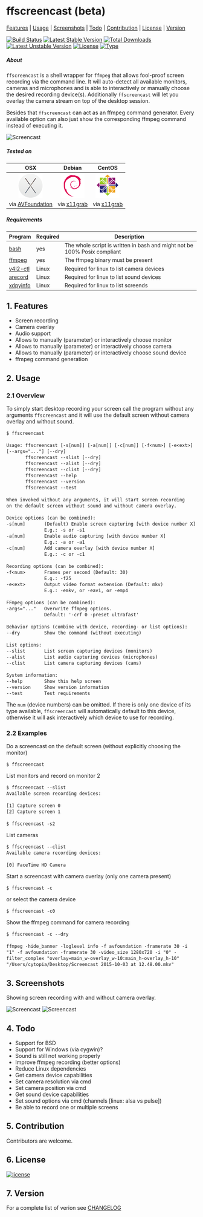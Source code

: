 # ffscreencast (beta)

[Features](https://github.com/cytopia/ffscreencast#1-features) |
[Usage](https://github.com/cytopia/ffscreencast#2-usage) |
[Screenshots](https://github.com/cytopia/ffscreencast#3-screenshots) |
[Todo](https://github.com/cytopia/ffscreencast#4-todo) |
[Contribution](https://github.com/cytopia/ffscreencast#5-contribution) |
[License](https://github.com/cytopia/ffscreencast#6-license) |
[Version](https://github.com/cytopia/ffscreencast#7-version)

[![Build Status](https://travis-ci.org/cytopia/ffscreencast.svg?branch=master)](https://travis-ci.org/cytopia/ffscreencast)
[![Latest Stable Version](https://poser.pugx.org/cytopia/ffscreencast/v/stable)](https://packagist.org/packages/cytopia/ffscreencast) [![Total Downloads](https://poser.pugx.org/cytopia/ffscreencast/downloads)](https://packagist.org/packages/cytopia/ffscreencast) [![Latest Unstable Version](https://poser.pugx.org/cytopia/ffscreencast/v/unstable)](https://packagist.org/packages/cytopia/ffscreencast) [![License](https://poser.pugx.org/cytopia/ffscreencast/license)](http://opensource.org/licenses/MIT)
[![Type](https://img.shields.io/badge/type-bash-red.svg)](https://www.gnu.org/software/bash/)


##### About
`ffscreencast` is a shell wrapper for `ffmpeg` that allows fool-proof screen recording via the command line. It will auto-detect all available monitors, cameras and microphones and is able to interactively or manually choose the desired recording device(s). Additionally `ffscreencast` will let you overlay the camera stream on top of the desktop session.

Besides that `ffscreencast` can act as an ffmpeg command generator. Every available option can also just show the corresponding ffmpeg command instead of executing it.


![Screencast](https://raw.githubusercontent.com/cytopia/ffscreencast/master/img/ffscreencast.png)


##### Tested on
| OSX    | Debian | CentOS |
| :----: | :----: | :----: |
| [![OSX](https://raw.githubusercontent.com/cytopia/icons/master/64x64/osx.png)](https://www.apple.com/osx) | [![Debian](https://raw.githubusercontent.com/cytopia/icons/master/64x64/debian.png)](https://www.debian.org) | [![CentOS](https://raw.githubusercontent.com/cytopia/icons/master/64x64/centos.png)](https://www.centos.org) |
| via [AVFoundation](https://ffmpeg.org/ffmpeg-devices.html#avfoundation) | via [x11grab](https://ffmpeg.org/ffmpeg-devices.html#x11grab) | via [x11grab](https://ffmpeg.org/ffmpeg-devices.html#x11grab) |



##### Requirements
| Program  | Required | Description |
| ------------- | ------------- | -------- |
| [bash](https://www.gnu.org/software/bash/)  | yes  | The whole script is written in bash and might not be 100% Posix compliant |
| [ffmpeg](https://www.ffmpeg.org/)  | yes  | The ffmpeg binary must be present |
| [v4l2-ctl](http://linuxtv.org/wiki/index.php/V4l-utils) | Linux | Required for linux to list camera devices |
| [arecord](http://linux.die.net/man/1/arecord) | Linux | Required for linux to list sound devices |
| [xdpyinfo](http://www.x.org/archive/X11R7.6/doc/man/man1/xdpyinfo.1.xhtml) | Linux | Required for linux to list screends |


## 1. Features

* Screen recording
* Camera overlay
* Audio support
* Allows to manually (parameter) or interactively choose monitor
* Allows to manually (parameter) or interactively choose camera
* Allows to manually (parameter) or interactively choose sound device
* ffmpeg command generation

## 2. Usage

### 2.1 Overview

To simply start desktop recording your screen call the program without any arguments `ffscreencast` and it will use the default screen without camera overlay and without sound.

```shell
$ ffscreencast

Usage: ffscreencast [-s[num]] [-a[num]] [-c[num]] [-f<num>] [-e<ext>] [--args="..."] [--dry]
       ffscreencast --slist [--dry]
       ffscreencast --alist [--dry]
       ffscreencast --clist [--dry]
       ffscreencast --help
       ffscreencast --version
       ffscreencast --test

When invoked without any arguments, it will start screen recording
on the default screen without sound and without camera overlay.

Device options (can be combined):
-s[num]       (Default) Enable screen capturing [with device number X]
              E.g.: -s or -s1
-a[num]       Enable audio capturing [with device number X]
              E.g.: -a or -a1
-c[num]       Add camera overlay [with device number X]
              E.g.: -c or -c1

Recording options (can be combined):
-f<num>       Frames per second (Default: 30)
              E.g.: -f25
-e<ext>       Output video format extension (Default: mkv)
              E.g.: -emkv, or -eavi, or -emp4

FFmpeg options (can be combined):
-args="..."   Overwrite ffmpeg options.
              Default: '-crf 0 -preset ultrafast'

Behavior options (combine with device, recording- or list options):
--dry         Show the command (without executing)

List options:
--slist       List screen capturing devices (monitors)
--alist       List audio capturing devices (microphones)
--clist       List camera capturing devices (cams)

System information:
--help        Show this help screen
--version     Show version information
--test        Test requirements
```

The `num` (device numbers) can be omitted. If there is only one device of its type available, `ffscreencast` will automatically default to this device, otherwise it will ask interactively which device to use for recording. 

### 2.2 Examples

Do a screencast on the default screen (without explicitly choosing the monitor)
```shell
$ ffscreencast
```

List monitors and record on monitor 2
```shell
$ ffscreencast --slist
Available screen recording devices:

[1] Capture screen 0
[2] Capture screen 1

$ ffscreencast -s2
```

List cameras
```shell
$ ffscreencast --clist
Available camera recording devices:

[0] FaceTime HD Camera
```

Start a screencast with camera overlay (only one camera present)
```shell
$ ffscreencast -c
```
or select the camera device
```shell
$ ffscreencast -c0
```

Show the ffmpeg command for camera recording
```shell
$ ffscreencast -c --dry

ffmpeg -hide_banner -loglevel info -f avfoundation -framerate 30 -i "1" -f avfoundation -framerate 30 -video_size 1280x720 -i "0" -filter_complex "overlay=main_w-overlay_w-10:main_h-overlay_h-10" "/Users/cytopia/Desktop/Screencast 2015-10-03 at 12.48.00.mkv"

```

## 3. Screenshots

Showing screen recording with and without camera overlay.

![Screencast](https://raw.githubusercontent.com/cytopia/ffscreencast/master/img/ffscreencast.png)
![Screencast](https://raw.githubusercontent.com/cytopia/ffscreencast/master/img/ffscreencast2.png)


## 4. Todo

* Support for BSD
* Support for Windows (via cygwin)?
* Sound is still not working properly
* Improve ffmpeg recording (better options)
* Reduce Linux dependencies
* Get camera device capabilities
* Set camera resolution via cmd
* Set camera position via cmd
* Get sound device capabilities
* Set sound options via cmd (channels [linux: alsa vs pulse])
* Be able to record one or multiple screens


## 5. Contribution
Contributors are welcome.


## 6. License
[![license](https://poser.pugx.org/cytopia/ffscreencast/license)](http://opensource.org/licenses/mit)


## 7. Version
For a complete list of verion see [CHANGELOG](CHANGELOG.md)
